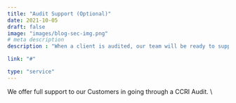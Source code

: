 ```yaml
---
title: "Audit Support (Optional)"
date: 2021-10-05
draft: false
image: "images/blog-sec-img.png"
# meta description
description : "When a client is audited, our team will be ready to support the client to gather and provide information that is available in ISAC, necessary for the audit"

link: "#"

type: "service"
---
```


We offer full support to our Customers in going through a CCRI Audit.  \  

